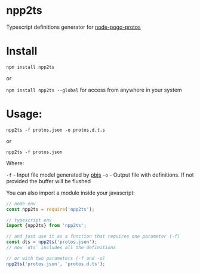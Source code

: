 # npp2ts
Typescript definitions generator for [node-pogo-protos](https://github.com/cyraxx/node-pogo-protos)

# Install

`npm install npp2ts`

or

`npm install npp2ts --global` for access from anywhere in your system

# Usage:
`npp2ts -f protos.json -o protos.d.t.s`

or

`npp2ts -f protos.json`

Where:

`-f` - Input file model generated by [pbjs](https://github.com/dcodeIO/ProtoBuf.js/wiki/pbjs)
`-o` - Output file with definitions. If not provided the buffer will be flushed

You can also import a module inside your javascript:

```javascript
// node env
const npp2ts = require('npp2ts');

// typescript env
import {npp2ts} from 'npp2ts';

// and just use it as a function that requires one parameter (-f)
const dts = npp2ts('protos.json');
// now `dts` includes all the definitions

// or with two parameters (-f and -o)
npp2ts('protos.json', 'protos.d.ts');
```